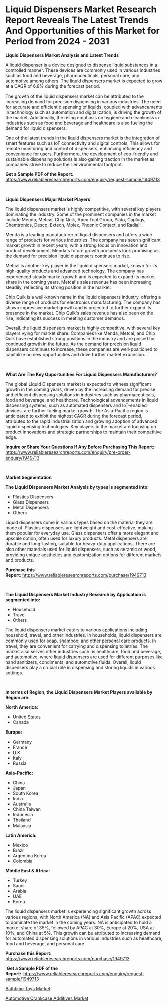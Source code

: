 <p><h1>Liquid Dispensers Market Research Report Reveals The Latest Trends And Opportunities of this Market for Period from 2024 - 2031</h1></p><p><strong>Liquid Dispensers Market Analysis and Latest Trends</strong></p>
<p><p>A liquid dispenser is a device designed to dispense liquid substances in a controlled manner. These devices are commonly used in various industries such as food and beverage, pharmaceuticals, personal care, and automotive among others. The liquid dispensers market is expected to grow at a CAGR of 6.8% during the forecast period.</p><p>The growth of the liquid dispensers market can be attributed to the increasing demand for precision dispensing in various industries. The need for accurate and efficient dispensing of liquids, coupled with advancements in technology such as automation and digitalization, is driving the growth of the market. Additionally, the rising emphasis on hygiene and cleanliness in industries such as food and beverage and healthcare is also fueling the demand for liquid dispensers.</p><p>One of the latest trends in the liquid dispensers market is the integration of smart features such as IoT connectivity and digital controls. This allows for remote monitoring and control of dispensers, enhancing efficiency and convenience for users. Furthermore, the development of eco-friendly and sustainable dispensing solutions is also gaining traction in the market as companies strive to reduce their environmental footprint.</p></p>
<p><strong>Get a Sample PDF of the Report:&nbsp;</strong> <a href="https://www.reliableresearchreports.com/enquiry/request-sample/1949713">https://www.reliableresearchreports.com/enquiry/request-sample/1949713</a></p>
<p>&nbsp;</p>
<p><strong>Liquid Dispensers Major Market Players</strong></p>
<p><p>The liquid dispensers market is highly competitive, with several key players dominating the industry. Some of the prominent companies in the market include Menda, Metcal, Chip Quik, Apex Tool Group, Plato, Caplugs, Chemtronics, Desco, Extech, Molex, Phoenix Contact, and Radiall.</p><p>Menda is a leading manufacturer of liquid dispensers and offers a wide range of products for various industries. The company has seen significant market growth in recent years, with a strong focus on innovation and product development. Menda's future growth prospects look promising as the demand for precision liquid dispensers continues to rise.</p><p>Metcal is another key player in the liquid dispensers market, known for its high-quality products and advanced technology. The company has experienced steady market growth and is expected to expand its market share in the coming years. Metcal's sales revenue has been increasing steadily, reflecting its strong position in the market.</p><p>Chip Quik is a well-known name in the liquid dispensers industry, offering a diverse range of products for electronics manufacturing. The company has shown impressive market growth and is projected to further expand its presence in the market. Chip Quik's sales revenue has also been on the rise, indicating its success in meeting customer demands.</p><p>Overall, the liquid dispensers market is highly competitive, with several key players vying for market share. Companies like Menda, Metcal, and Chip Quik have established strong positions in the industry and are poised for continued growth in the future. As the demand for precision liquid dispensers continues to increase, these companies are well-positioned to capitalize on new opportunities and drive further market expansion.</p></p>
<p>&nbsp;</p>
<p><strong>What Are The Key Opportunities For Liquid Dispensers Manufacturers?</strong></p>
<p><p>The global Liquid Dispensers market is expected to witness significant growth in the coming years, driven by the increasing demand for precise and efficient dispensing solutions in industries such as pharmaceuticals, food and beverage, and healthcare. Technological advancements in liquid dispensing systems, such as automated dispensers and IoT-enabled devices, are further fueling market growth. The Asia-Pacific region is anticipated to exhibit the highest CAGR during the forecast period, attributed to the rapid industrialization and growing adoption of advanced liquid dispensing technologies. Key players in the market are focusing on product innovations and strategic partnerships to maintain their competitive edge.</p></p>
<p><strong>Inquire or Share Your Questions If Any Before Purchasing This Report:</strong> <a href="https://www.reliableresearchreports.com/enquiry/pre-order-enquiry/1949713">https://www.reliableresearchreports.com/enquiry/pre-order-enquiry/1949713</a></p>
<p>&nbsp;</p>
<p><strong>Market Segmentation</strong></p>
<p><strong>The Liquid Dispensers Market Analysis by types is segmented into:</strong></p>
<p><ul><li>Plastics Dispensers</li><li>Glass Dispensers</li><li>Metal Dispensers</li><li>Others</li></ul></p>
<p><p>Liquid dispensers come in various types based on the material they are made of. Plastics dispensers are lightweight and cost-effective, making them popular for everyday use. Glass dispensers offer a more elegant and upscale option, often used for luxury products. Metal dispensers are durable and long-lasting, suitable for heavy-duty applications. There are also other materials used for liquid dispensers, such as ceramic or wood, providing unique aesthetics and customization options for different markets and products.</p></p>
<p><strong>Purchase this Report:&nbsp;</strong><a href="https://www.reliableresearchreports.com/purchase/1949713">https://www.reliableresearchreports.com/purchase/1949713</a></p>
<p>&nbsp;</p>
<p><strong>The Liquid Dispensers Market Industry Research by Application is segmented into:</strong></p>
<p><ul><li>Household</li><li>Travel</li><li>Others</li></ul></p>
<p><p>The liquid dispensers market caters to various applications including household, travel, and other industries. In households, liquid dispensers are commonly used for soap, shampoo, and other personal care products. In travel, they are convenient for carrying and dispensing toiletries. The market also serves other industries such as healthcare, food and beverage, and automotive, where liquid dispensers are used for different purposes like hand sanitizers, condiments, and automotive fluids. Overall, liquid dispensers play a crucial role in dispensing and storing liquids in various settings.</p></p>
<p>&nbsp;</p>
<p><strong>In terms of Region, the Liquid Dispensers Market Players available by Region are:</strong></p>
<p>
    <p> <strong> North America: </strong>
        <ul>
            <li>United States</li>
            <li>Canada</li>
        </ul>
        </p> 
    <p> <strong> Europe: </strong>
        <ul>
            <li>Germany</li>
            <li>France</li>
            <li>U.K.</li>
            <li>Italy</li>
            <li>Russia</li>
        </ul>
        </p> 
    <p> <strong> Asia-Pacific: </strong>
        <ul>
            <li>China</li>
            <li>Japan</li>
            <li>South Korea</li>
            <li>India</li>
            <li>Australia</li>
            <li>China Taiwan</li>
            <li>Indonesia</li>
            <li>Thailand</li>
            <li>Malaysia</li>
        </ul>
        </p> 
    <p> <strong> Latin America: </strong>
        <ul>
            <li>Mexico</li>
            <li>Brazil</li>
            <li>Argentina Korea</li>
            <li>Colombia</li>
        </ul>
        </p> 
    <p> <strong> Middle East & Africa: </strong>
        <ul>
            <li>Turkey</li>
            <li>Saudi</li>
            <li>Arabia</li>
            <li>UAE</li>
            <li>Korea</li>
        </ul>
    </p>
    </p>
<p><p>The liquid dispensers market is experiencing significant growth across various regions, with North America (NA) and Asia Pacific (APAC) expected to dominate the market in the coming years. NA is anticipated to hold a market share of 35%, followed by APAC at 30%, Europe at 20%, USA at 10%, and China at 5%. This growth can be attributed to increasing demand for automated dispensing solutions in various industries such as healthcare, food and beverage, and personal care.</p></p>
<p><strong>Purchase this Report: </strong><a href="https://www.reliableresearchreports.com/purchase/1949713">https://www.reliableresearchreports.com/purchase/1949713</a></p>
<p>&nbsp;<strong>Get a Sample PDF of the Report:&nbsp;&nbsp;</strong><a href="https://www.reliableresearchreports.com/enquiry/request-sample/1949713">https://www.reliableresearchreports.com/enquiry/request-sample/1949713</a></p>
<p><strong></strong></p>
<p><p><a href="https://github.com/Sinjinluong3e0awx2m195k76/Market-Research-Report-List-1/blob/main/bathtime-toys-market.md">Bathtime Toys Market</a></p><p><a href="https://simplistic-meeting-7ee.notion.site/Automotive-Crankcase-Additives-Market-Analysis-and-Market-Size-Global-Industry-Overview-Market-Seg-08dfd3b5e4d8413dbaea314a1e2b4a0c">Automotive Crankcase Additives Market</a></p></p>